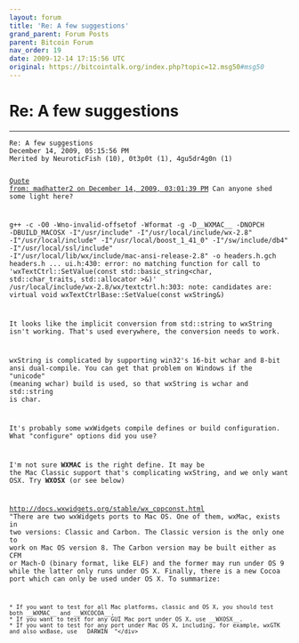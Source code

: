 ```yaml
---
layout: forum
title: 'Re: A few suggestions'
grand_parent: Forum Posts
parent: Bitcoin Forum
nav_order: 19
date: 2009-12-14 17:15:56 UTC
original: https://bitcointalk.org/index.php?topic=12.msg50#msg50
---
```


# Re: A few suggestions
---

<div class="language-plaintext highlighter-rouge"><div class="highlight"><pre class="highlight">
<code>Re: A few suggestions
December 14, 2009, 05:15:56 PM
Merited by NeuroticFish (10), 0t3p0t (1), 4gu5dr4g0n (1)

<a href="https://bitcointalk.org/index.php?topic=12.msg66#msg66">Quote from: madhatter2 on December 14, 2009, 03:01:39 PM</a>
Can anyone shed some light here?

g++ -c -O0 -Wno-invalid-offsetof -Wformat -g -D__WXMAC__ -DNOPCH -DBUILD_MACOSX -I"/usr/include" -I"/usr/local/include/wx-2.8" -I"/usr/local/include" -I"/usr/local/boost_1_41_0" -I"/sw/include/db4" -I"/usr/local/ssl/include" -I"/usr/local/lib/wx/include/mac-ansi-release-2.8" -o headers.h.gch headers.h
...
ui.h:430: error: no matching function for call to 'wxTextCtrl::SetValue(const std::basic_string<char, std::char_traits<char>, std::allocator<char> >&)'
/usr/local/include/wx-2.8/wx/textctrl.h:303: note: candidates are: virtual void wxTextCtrlBase::SetValue(const wxString&)

It looks like the implicit conversion from std::string to wxString isn't working.  That's used everywhere, the conversion needs to work.

wxString is complicated by supporting win32's 16-bit wchar and 8-bit ansi dual-compile.  You can get that problem on Windows if the "unicode" (meaning wchar) build is used, so that wxString is wchar and std::string is char.

It's probably some wxWidgets compile defines or build configuration.  What "configure" options did you use?

I'm not sure __WXMAC__ is the right define.  It may be the Mac Classic support that's complicating wxString, and we only want OSX.  Try __WXOSX__ (or see below)

http://docs.wxwidgets.org/stable/wx_cppconst.html
"There are two wxWidgets ports to Mac OS. One of them, wxMac, exists in two versions: Classic and Carbon. The Classic version is the only one to work on Mac OS version 8. The Carbon version may be built either as CFM or Mach-O (binary format, like ELF) and the former may run under OS 9 while the latter only runs under OS X. Finally, there is a new Cocoa port which can only be used under OS X. To summarize:

    * If you want to test for all Mac platforms, classic and OS X, you should test both __WXMAC__ and __WXCOCOA__.
    * If you want to test for any GUI Mac port under OS X, use __WXOSX__.
    * If you want to test for any port under Mac OS X, including, for example, wxGTK and also wxBase, use __DARWIN__"</div>
</code></pre></div>
